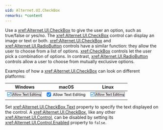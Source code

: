 ```yaml
---
uid: Alternet.UI.CheckBox
remarks: *content
---
```

Use a <xref:Alternet.UI.CheckBox> to give the user an option, such as true/false or yes/no.
The <xref:Alternet.UI.CheckBox> control can display an image or text or both.
<xref:Alternet.UI.CheckBox> and <xref:Alternet.UI.RadioButton> controls have a similar function: they allow the user to
choose from a list of options. <xref:CheckBox> controls let the user pick a combination of options.
In contrast, <xref:Alternet.UI.RadioButton> controls allow a user to choose from mutually exclusive options.

Examples of how a <xref:Alternet.UI.CheckBox> can look on different platforms:

|Windows|macOS|Linux|
|-------|-----|-----|
|![CheckBox on Windows](images/checkbox-windows.png)|![CheckBox on macOS](images/checkbox-macos.png)|![CheckBox on Linux](images/checkbox-linux.png)

Set <xref:Alternet.UI.CheckBox.Text> property to specify the text displayed on the control.
A <xref:Alternet.UI.CheckBox>, like any other <xref:Alternet.UI.Control>, can be disabled by setting its <xref:Alternet.UI.Control.Enabled> property to `false`.